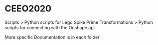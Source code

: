 # CEEO2020
Scripts > Python scripts for Lego Spike Prime
Transformations > Python scripts for connecting with the Onshape api

More specific Documentation is in each folder
